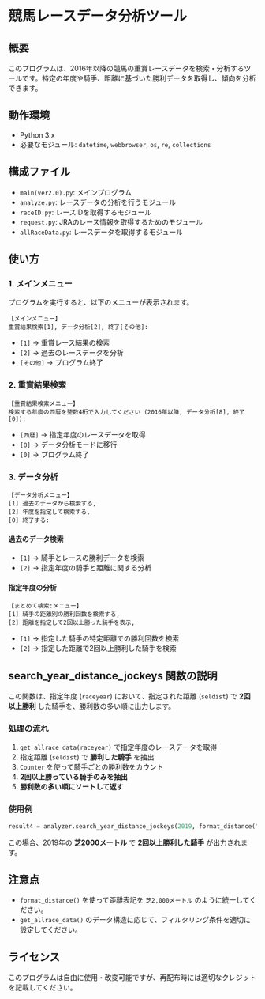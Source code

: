 # 競馬レースデータ分析ツール

## 概要
このプログラムは、2016年以降の競馬の重賞レースデータを検索・分析するツールです。特定の年度や騎手、距離に基づいた勝利データを取得し、傾向を分析できます。

## 動作環境
- Python 3.x
- 必要なモジュール: `datetime`, `webbrowser`, `os`, `re`, `collections`

## 構成ファイル
- `main(ver2.0).py`: メインプログラム
- `analyze.py`: レースデータの分析を行うモジュール
- `raceID.py`: レースIDを取得するモジュール
- `request.py`: JRAのレース情報を取得するためのモジュール
- `allRaceData.py`: レースデータを取得するモジュール

## 使い方

### 1. メインメニュー
プログラムを実行すると、以下のメニューが表示されます。
```
【メインメニュー】
重賞結果検索[1], データ分析[2], 終了[その他]:
```
- `[1]` → 重賞レース結果の検索
- `[2]` → 過去のレースデータを分析
- `[その他]` → プログラム終了

### 2. 重賞結果検索
```
【重賞結果検索メニュー】
検索する年度の西暦を整数4桁で入力してください (2016年以降, データ分析[8], 終了[0]):
```
- `[西暦]` → 指定年度のレースデータを取得
- `[8]` → データ分析モードに移行
- `[0]` → プログラム終了

### 3. データ分析
```
【データ分析メニュー】
[1] 過去のデータから検索する,
[2] 年度を指定して検索する,
[0] 終了する:
```
#### 過去のデータ検索
- `[1]` → 騎手とレースの勝利データを検索
- `[2]` → 指定年度の騎手と距離に関する分析

#### 指定年度の分析
```
【まとめて検索:メニュー】
[1] 騎手の距離別の勝利回数を検索する,
[2] 距離を指定して2回以上勝った騎手を表示,
```
- `[1]` → 指定した騎手の特定距離での勝利回数を検索
- `[2]` → 指定した距離で2回以上勝利した騎手を検索

## search_year_distance_jockeys 関数の説明
この関数は、指定年度 (`raceyear`) において、指定された距離 (`seldist`) で **2回以上勝利** した騎手を、勝利数の多い順に出力します。

### **処理の流れ**
1. `get_allrace_data(raceyear)` で指定年度のレースデータを取得
2. 指定距離 (`seldist`) で **勝利した騎手** を抽出
3. `Counter` を使って騎手ごとの勝利数をカウント
4. **2回以上勝っている騎手のみを抽出**
5. **勝利数の多い順にソートして返す**

### **使用例**
```python
result4 = analyzer.search_year_distance_jockeys(2019, format_distance("芝2000メートル"), min_count=2)
```
この場合、2019年の **芝2000メートル** で **2回以上勝利した騎手** が出力されます。

## 注意点
- `format_distance()` を使って距離表記を `芝2,000メートル` のように統一してください。
- `get_allrace_data()` のデータ構造に応じて、フィルタリング条件を適切に設定してください。

## ライセンス
このプログラムは自由に使用・改変可能ですが、再配布時には適切なクレジットを記載してください。

